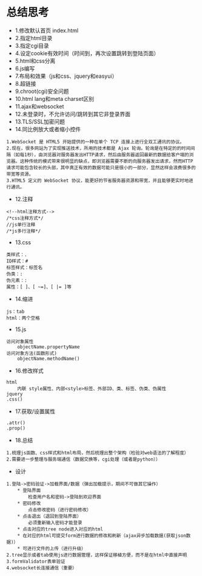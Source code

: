 # 总结思考
* 1.修改默认首页 index.html
* 2.指定html目录
* 3.指定cgi目录
* 4.设定cookie有效时间（时间到，再次设置跳转到登陆页面）
* 5.html和css分离
* 6.js编写
* 7.布局和效果（js和css、jquery和easyui） 
* 8.超链接
* 9.chroot(cgi)安全问题
* 10.html lang和meta charset区别
* 11.ajax和websocket
* 12.未登录时，不允许访问/跳转到其它非登录界面
* 13.TLS/SSL加密问题
* 14.同比例放大或者缩小控件
```
1.WebSocket 是 HTML5 开始提供的一种在单个 TCP 连接上进行全双工通讯的协议。
2.现在，很多网站为了实现推送技术，所用的技术都是 Ajax 轮询。轮询是在特定的的时间间隔（如每1秒），由浏览器对服务器发出HTTP请求，然后由服务器返回最新的数据给客户端的浏览器。这种传统的模式带来很明显的缺点，即浏览器需要不断的向服务器发出请求，然而HTTP请求可能包含较长的头部，其中真正有效的数据可能只是很小的一部分，显然这样会浪费很多的带宽等资源。
3.HTML5 定义的 WebSocket 协议，能更好的节省服务器资源和带宽，并且能够更实时地进行通讯。
```
* 12.注释
```
<!--html注释方式-->
/*css注释方式*/
//js单行注释
/*js多行注释*/
```
* 13.css
```
类样式：.
ID样式：#
标签样式：标签名
伪类：:
伪元素：:
属性：[ ]、[ ~=]、[ |= ]等
```
* 14.缩进
```
js：tab
html：两个空格
```
* 15.js
```
访问对象属性
    objectName.propertyName
访问对象方法(函数形式)
    objectName.methodName()
```
* 16.修改样式
```
html 
    内联 style属性、内部<style>标签、外部ID、类、标签、伪类、伪属性
jquery
.css()
```
* 17.获取/设置属性
```
.attr()
.prop()
```
* 18.总结
```
1.梳理js函数、css样式和html布局，然后梳理出整个架构（检验对web语法的了解程度）
2.需要进一步整理与服务端通信（数据交换等，cgi处理（或者是python））
```
* 设计
```
1.登陆->密码验证->加载界面/数据（弹出加载提示，期间不可做其它操作）
    * 登陆界面
        检查用户名和密码->登陆到欢迎界面
    * 密码修改
        点击修改密码（进行密码修改）
    * 点击退出（退回到登陆界面）
        必须重新输入密码才能登录
    * 点击对应的tree node进入对应的html
    * 在对应的html可提交form进行数据的修改和刷新（ajax异步加载数据(获取json数据)）
    * 可进行文件的上传（进行升级）
2.tree显示或者tab使用js进行数据管理，这样保证移植方便，而不是在html中直接声明
3.formValidator表单验证
4.websocket长连接通信（重要）
```